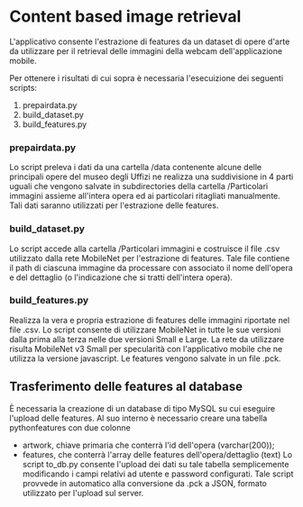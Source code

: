# Content based image retrieval

L'applicativo consente l'estrazione di features da un dataset di opere d'arte
da utilizzare per il retrieval delle immagini della webcam dell'applicazione mobile.

Per ottenere i risultati di cui sopra è necessaria l'esecuizione dei seguenti scripts:
1. prepairdata.py
2. build_dataset.py
3. build_features.py


### prepairdata.py

Lo script preleva i dati da una cartella /data contenente alcune delle principali opere
del museo degli Uffizi ne realizza una suddivisione in 4 parti uguali che vengono salvate 
in subdirectories della cartella /Particolari immagini assieme all'intera opera ed ai particolari ritagliati manualmente.
Tali dati saranno utilizzati per l'estrazione delle features.

### build_dataset.py

Lo script accede alla cartella /Particolari immagini e costruisce il file .csv utilizzato
dalla rete MobileNet per l'estrazione di features. Tale file contiene il path di ciascuna
immagine da processare con associato il nome dell'opera e del dettaglio (o l'indicazione
che si tratti dell'intera opera).

### build_features.py
Realizza la vera e propria estrazione di features delle immagini riportate nel file .csv.
Lo script consente di utilizzare MobileNet in tutte le sue versioni dalla prima alla
terza nelle due versioni Small e Large. La rete da utilizzare risulta MobileNet v3 Small
per specularità con l'applicativo mobile che ne utilizza la versione javascript.
Le features vengono salvate in un file .pck.


## Trasferimento delle features al database
È necessaria la creazione di un database di tipo MySQL su cui eseguire l'upload delle
features. Al suo interno è necessario creare una tabella pythonfeatures con due colonne
* artwork, chiave primaria che conterrà l'id dell'opera (varchar(200));
* features, che conterrà l'array delle features dell'opera/dettaglio (text)
Lo script to_db.py consente l'upload dei dati su tale tabella semplicemente modificando i campi
relativi ad utente e password configurati. Tale script provvede in automatico alla conversione
da .pck a JSON, formato utilizzato per l'upload sul server.






